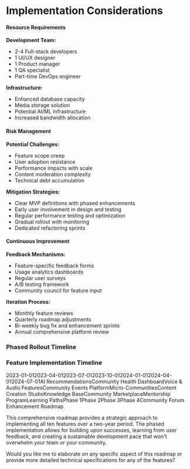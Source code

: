 # Implementation Considerations

#### Resource Requirements

**Development Team:**

* 2-4 Full-stack developers
* 1 UI/UX designer
* 1 Product manager
* 1 QA specialist
* Part-time DevOps engineer

**Infrastructure:**

* Enhanced database capacity
* Media storage solution
* Potential AI/ML infrastructure
* Increased bandwidth allocation

#### Risk Management

**Potential Challenges:**

* Feature scope creep
* User adoption resistance
* Performance impacts with scale
* Content moderation complexity
* Technical debt accumulation

**Mitigation Strategies:**

* Clear MVP definitions with phased enhancements
* Early user involvement in design and testing
* Regular performance testing and optimization
* Gradual rollout with monitoring
* Dedicated refactoring sprints

#### Continuous Improvement

**Feedback Mechanisms:**

* Feature-specific feedback forms
* Usage analytics dashboards
* Regular user surveys
* A/B testing framework
* Community council for feature input

**Iteration Process:**

* Monthly feature reviews
* Quarterly roadmap adjustments
* Bi-weekly bug fix and enhancement sprints
* Annual comprehensive platform review

### Phased Rollout Timeline

### Feature Implementation Timeline

2023-01-012023-04-012023-07-012023-10-012024-01-012024-04-012024-07-01AI RecommendationsCommunity Health DashboardVoice & Audio FeaturesCommunity Events PlatformMicro-CommunitiesContent Creation StudioKnowledge BaseCommunity MarketplaceMentorship ProgramLearning PathsPhase 1Phase 2Phase 3Phase 4Community Forum Enhancement Roadmap

This comprehensive roadmap provides a strategic approach to implementing all ten features over a two-year period. The phased implementation allows for building upon successes, learning from user feedback, and creating a sustainable development pace that won't overwhelm your team or your community.

Would you like me to elaborate on any specific aspect of this roadmap or provide more detailed technical specifications for any of the features?
